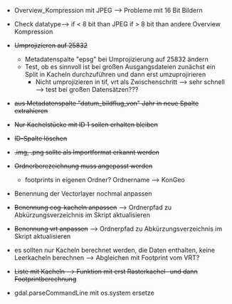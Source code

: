 - Overview_Kompression mit JPEG --> Probleme mit 16 Bit Bildern
-   Check datatype--> if < 8 bit than JPEG if > 8 bit than andere Overview Kompression
- ~~Umprojizieren auf 25832~~
  - Metadatenspalte "epsg" bei Umprojizierung auf 25832 ändern
  - Test, ob es sinnvoll ist bei großen Ausgangsdateien zunächst ein Split in Kacheln durchzuführen und dann erst umzuprojirieren
    - Nicht umprojizieren in tif, vrt als Zwischenschritt --> sehr schnell --> test bei großen Datensätzen???
- ~~aus Metadatenspalte "datum_bildflug_von" Jahr in neue Spalte extrahieren~~
- ~~Nur Kachelstücke mit ID 1 sollen erhalten bleiben~~
- ~~ID-Spalte löschen~~
- ~~.img, .png sollte als Importformat erkannt werden~~
- ~~Ordnerberezeichnung muss angepasst werden~~
  - footprints in eigenen Ordner? Ordnername --> KonGeo 
- Benennung der Vectorlayer nochmal anpassen
- ~~Benennung cog-kacheln anpassen~~ --> Ordnerpfad zu Abkürzungsverzeichnis im Skript aktualisieren
- ~~Benennung vrt anpassen~~ --> Ordnerpfad zu Abkürzungsverzeichnis im Skript aktualisieren

- es sollten nur Kacheln berechnet werden, die Daten enthalten, keine Leerkacheln berechnen --> Abgleichen mit Footprint vom VRT?
- ~~Liste mit Kacheln --> Funktion mit erst Rasterkachel- und dann Footprintberechnung~~
- gdal.parseCommandLine mit os.system ersetze

